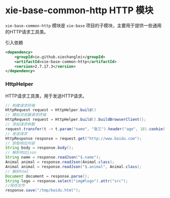 # xie-base-common-http HTTP 模块

`xie-base-common-http` 模块是 `xie-base` 项目的子模块，主要用于提供一些通用的HTTP请求工具类。

引入依赖

```xml
<dependency>
    <groupId>io.github.xiechanglei</groupId>
    <artifactId>xie-base-common-http</artifactId>
    <version>2.7.17.3</version>
</dependency>
```

### HttpHelper

HTTP请求工具类，用于发送HTTP请求。

```java
// 构建请求终端
HttpRequest request = HttpHelper.build()
// 模拟浏览器请求终端
HttpRequest request = HttpHelper.build().buildBrowserClient();
// 添加请求参数
request.transfer(t -> t.param("name", "张三").header("age", 18).cookie("c1",""));
// 发送请求
HttpResponse response = request.get("http://www.baidu.com");
// 获取响应内容
String body = response.body();
// 解析响应json
String name = response.readJson("$.name");
Animal animal = response.readJson(Animal.class);
Animal animal = response.readJson("$.animal", Animal.class);
// 解析html
Document document = response.parse();
String logo = response.select("img#logo").attr("src");
//保存文件
response.save("/tmp/baidu.html");
```
